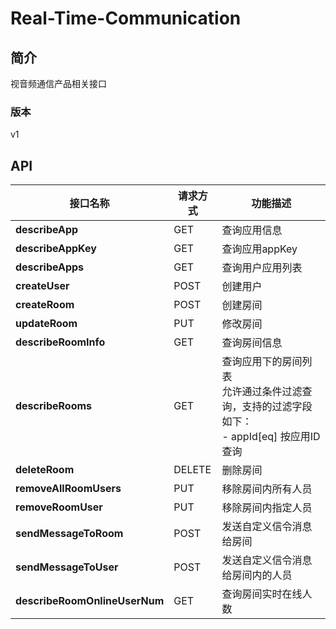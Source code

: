 # Real-Time-Communication


## 简介
视音频通信产品相关接口


### 版本
v1


## API
|接口名称|请求方式|功能描述|
|---|---|---|
|**describeApp**|GET|查询应用信息<br>|
|**describeAppKey**|GET|查询应用appKey<br>|
|**describeApps**|GET|查询用户应用列表<br>|
|**createUser**|POST|创建用户<br>|
|**createRoom**|POST|创建房间<br>|
|**updateRoom**|PUT|修改房间<br>|
|**describeRoomInfo**|GET|查询房间信息<br>|
|**describeRooms**|GET|查询应用下的房间列表<br>允许通过条件过滤查询，支持的过滤字段如下：<br>           \- appId[eq] 按应用ID查询<br>|
|**deleteRoom**|DELETE|删除房间<br>|
|**removeAllRoomUsers**|PUT|移除房间内所有人员<br>|
|**removeRoomUser**|PUT|移除房间内指定人员<br>|
|**sendMessageToRoom**|POST|发送自定义信令消息给房间<br>|
|**sendMessageToUser**|POST|发送自定义信令消息给房间内的人员<br>|
|**describeRoomOnlineUserNum**|GET|查询房间实时在线人数<br>|

